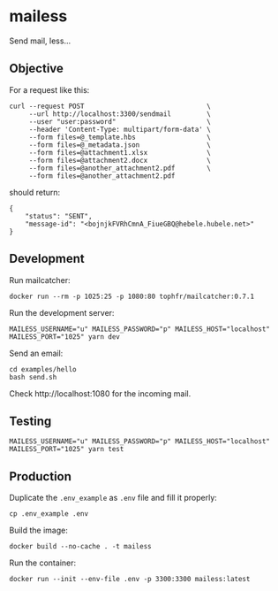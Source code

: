# mailess

Send mail, less...

## Objective

For a request like this:

```
curl --request POST                               \
     --url http://localhost:3300/sendmail         \
     --user "user:password"                       \
     --header 'Content-Type: multipart/form-data' \
     --form files=@_template.hbs                  \
     --form files=@_metadata.json                 \
     --form files=@attachment1.xlsx               \
     --form files=@attachment2.docx               \
     --form files=@another_attachment2.pdf        \
     --form files=@another_attachment2.pdf
```

should return:

```
{
    "status": "SENT",
    "message-id": "<bojnjkFVRhCmnA_FiueGBQ@hebele.hubele.net>"
}
```

## Development

Run mailcatcher:

```
docker run --rm -p 1025:25 -p 1080:80 tophfr/mailcatcher:0.7.1
```

Run the development server:

```
MAILESS_USERNAME="u" MAILESS_PASSWORD="p" MAILESS_HOST="localhost" MAILESS_PORT="1025" yarn dev
```

Send an email:

```
cd examples/hello
bash send.sh
```

Check http://localhost:1080 for the incoming mail.

## Testing

```
MAILESS_USERNAME="u" MAILESS_PASSWORD="p" MAILESS_HOST="localhost" MAILESS_PORT="1025" yarn test
```

## Production

Duplicate the `.env_example` as `.env` file and fill it properly:

```
cp .env_example .env
```

Build the image:
```
docker build --no-cache . -t mailess
```

Run the container:

```
docker run --init --env-file .env -p 3300:3300 mailess:latest
```
